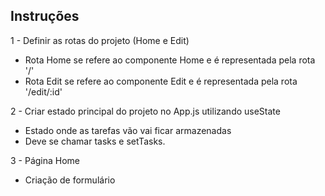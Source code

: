 ## Instruções

1 - Definir as rotas do projeto (Home e Edit)
  - Rota Home se refere ao componente Home e é representada pela rota '/' 
  - Rota Edit se refere ao componente Edit e é representada pela rota '/edit/:id'

2 - Criar estado principal do projeto no App.js utilizando useState
  - Estado onde as tarefas vão vai ficar armazenadas
  - Deve se chamar tasks e setTasks.

3 - Página Home
  - Criação de formulário